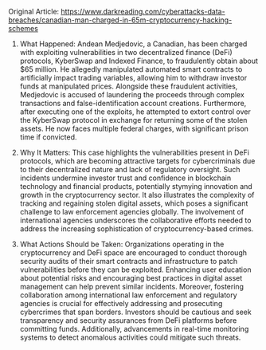 Original Article: https://www.darkreading.com/cyberattacks-data-breaches/canadian-man-charged-in-65m-cryptocurrency-hacking-schemes

1) What Happened:
Andean Medjedovic, a Canadian, has been charged with exploiting vulnerabilities in two decentralized finance (DeFi) protocols, KyberSwap and Indexed Finance, to fraudulently obtain about $65 million. He allegedly manipulated automated smart contracts to artificially impact trading variables, allowing him to withdraw investor funds at manipulated prices. Alongside these fraudulent activities, Medjedovic is accused of laundering the proceeds through complex transactions and false-identification account creations. Furthermore, after executing one of the exploits, he attempted to extort control over the KyberSwap protocol in exchange for returning some of the stolen assets. He now faces multiple federal charges, with significant prison time if convicted.

2) Why It Matters:
This case highlights the vulnerabilities present in DeFi protocols, which are becoming attractive targets for cybercriminals due to their decentralized nature and lack of regulatory oversight. Such incidents undermine investor trust and confidence in blockchain technology and financial products, potentially stymying innovation and growth in the cryptocurrency sector. It also illustrates the complexity of tracking and regaining stolen digital assets, which poses a significant challenge to law enforcement agencies globally. The involvement of international agencies underscores the collaborative efforts needed to address the increasing sophistication of cryptocurrency-based crimes.

3) What Actions Should be Taken:
Organizations operating in the cryptocurrency and DeFi space are encouraged to conduct thorough security audits of their smart contracts and infrastructure to patch vulnerabilities before they can be exploited. Enhancing user education about potential risks and encouraging best practices in digital asset management can help prevent similar incidents. Moreover, fostering collaboration among international law enforcement and regulatory agencies is crucial for effectively addressing and prosecuting cybercrimes that span borders. Investors should be cautious and seek transparency and security assurances from DeFi platforms before committing funds. Additionally, advancements in real-time monitoring systems to detect anomalous activities could mitigate such threats.